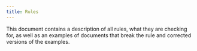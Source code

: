 ```yaml
---
title: Rules
---
```


This document contains a description of all rules, what they are checking for,
as well as an examples of documents that break the rule and corrected
versions of the examples.

